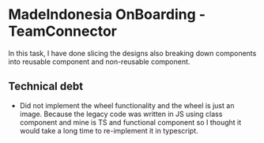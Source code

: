 # MadeIndonesia OnBoarding - TeamConnector

In this task, I have done slicing the designs also breaking down components into reusable component and non-reusable component.

## Technical debt

- Did not implement the wheel functionality and the wheel is just an image. Because the legacy code was written in JS using class component and mine is TS and functional component so I thought it would take a long time to re-implement it in typescript.
